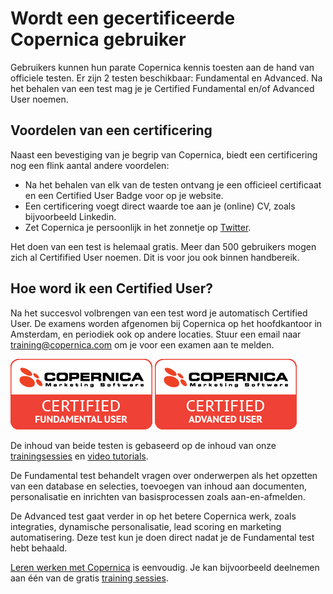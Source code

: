 # Wordt een gecertificeerde Copernica gebruiker

Gebruikers kunnen hun parate Copernica kennis toesten aan de hand van
officiele testen. Er zijn 2 testen beschikbaar: Fundamental en Advanced.
Na het behalen van een test mag je je Certified Fundamental en/of
Advanced User noemen.

Voordelen van een certificering
-------------------------------

Naast een bevestiging van je begrip van Copernica, biedt een
certificering nog een flink aantal andere voordelen:

-   Na het behalen van elk van de testen ontvang je een officieel
    certificaat en een Certified User Badge voor op je website.
-   Een certificering voegt direct waarde toe aan je (online) CV, zoals
    bijvoorbeeld Linkedin.
-   Zet Copernica je persoonlijk in het zonnetje op
    [Twitter](https://twitter.com/search?q=certifriday).

Het doen van een test is helemaal gratis. Meer dan 500 gebruikers mogen
zich al Certifified User noemen. Dit is voor jou ook binnen handbereik.

Hoe word ik een Certified User?
-------------------------------

Na het succesvol volbrengen van een test word je automatisch Certified
User. De examens worden afgenomen bij Copernica op het hoofdkantoor in
Amsterdam, en periodiek ook op andere locaties. Stuur een email naar
[training@copernica.com](mailto:training@copernica.com) om je voor een
examen aan te melden.

![](../images/certified-fundamental-user.png)
![](../images/certified-advanced-user.png)

De inhoud van beide testen is gebaseerd op de inhoud van onze
[trainingsessies](https://www.copernica.com/nl/ondersteuning/copernica-training "Copernica trainingen")
en [video
tutorials](https://www.copernica.com/nl/ondersteuning/videos "Video tutorials").

De Fundamental test behandelt vragen over onderwerpen als het opzetten
van een database en selecties, toevoegen van inhoud aan documenten,
personalisatie en inrichten van basisprocessen zoals aan-en-afmelden.

De Advanced test gaat verder in op het betere Copernica werk, zoals
integraties, dynamische personalisatie, lead scoring en marketing
automatisering. Deze test kun je doen direct nadat je de Fundamental
test hebt behaald.

[Leren werken met
Copernica](https://www.copernica.com/nl/blog/leren-werken-met-copernica "Leren werken met Copernica") is
eenvoudig. Je kan bijvoorbeeld deelnemen aan één van de gratis [training
sessies](https://www.copernica.com/nl/ondersteuning/copernica-training "training").
